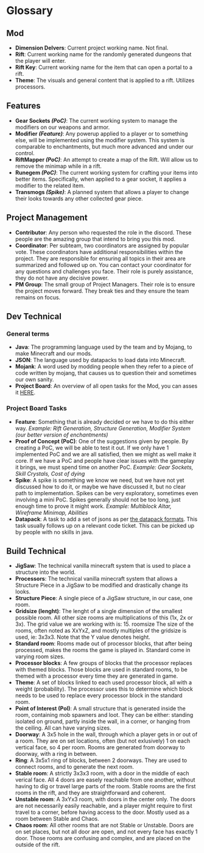 # Glossary

## Mod
* **Dimension Delvers**: Current project working name. Not final.
* **Rift**: Current working name for the randomly generated dungeons that the player will enter.
* **Rift Key**: Current working name for the item that can open a portal to a rift.
* **Theme**: The visuals and general content that is applied to a rift. Utilizes processors.

## Features
* **Gear Sockets *(PoC)***: The current working system to manage the modifiers on our weapons and armor.
* **Modifier *(Feature)***: Any powerup applied to a player or to something else, will be implemented using the modifier system. This system is comparable to enchantments, but much more advanced and under our control.
* **RiftMapper *(PoC)***: An attempt to create a map of the Rift. Will allow us to remove the minimap while in a rift. 
* **Runegem *(PoC)***: The current working system for crafting your items into better items. Specifically, when applied to a gear socket, it applies a modifier to the related item.
* **Transmogs *(Spike)***: A planned system that allows a player to change their looks towards any other collected gear piece.
 
## Project Management
* **Contributor**: Any person who requested the role in the discord. These people are the amazing group that intend to bring you this mod.
* **Coordinator**: Per subteam, two coordinators are assigned by popular vote. These coordinators have additional responsibilities within the project. They are responsible for ensuring all topics in their area are summarized and followed up on. You can contact your coordinator for any questions and challenges you face. Their role is purely assistance, they do not have any decisive power.
* **PM Group**: The small group of Project Managers. Their role is to ensure the project moves forward. They break ties and they ensure the team remains on focus.

## Dev Technical
### General terms
* **Java**: The programming language used by the team and by Mojang, to make Minecraft and our mods.
* **JSON**: The language used by datapacks to load data into Minecraft.
* **Mojank**: A word used by modding people when they refer to a piece of code written by mojang, that causes us to question their and sometimes our own sanity.
* **Project Board**: An overview of all open tasks for the Mod, you can asses it [HERE](https://github.com/orgs/Dimension-Delvers/projects/1).
### Project Board Tasks
* **Feature**: Something that is already decided or we have to do this either way. *Example: Rift Generation, Structure Generation, Modifier System (our better version of enchantments)*
* **Proof of Concept (PoC)**: One of the suggestions given by people. By creating a PoC, we will be able to test it out. If we only have 1 implemented PoC and we are all satisfied, then we might as well make it core. If we have a PoC and people have clear issues with the gameplay it brings, we must spend time on another PoC. *Example: Gear Sockets, Skill Crystals, Cost of dying*
* **Spike**: A spike is something we know we need, but we have not yet discussed how to do it, or maybe we have discussed it, but no clear path to implementation. Spikes can be very exploratory, sometimes even involving a mini PoC. Spikes generally should not be too long, just enough time to prove it might work. *Example: Multiblock Altar, Wireframe Minimap, Abilities*
* **Datapack**: A task to add a set of jsons as per [the datapack formats](code/datapack/datapack-formats.md). This task usually follows up on a relevant code ticket. This can be picked up by people with no skills in java.

## Build Technical
* **JigSaw**: The technical vanilla minecraft system that is used to place a structure into the world.
* **Processors**: The technical vanilla minecraft system that allows a Structure Piece in a JigSaw to be modified and drastically change its looks.
* **Structure Piece**: A single piece of a JigSaw structure, in our case, one room.
* **Gridsize (lenght)**: The lenght of a single dimension of the smallest possible room. All other size rooms are multiplications of this (1x, 2x or 3x). The grid value we are working with is: 15.
roomsize		The size of the rooms, often noted as XxYxZ, and mostly multiples of the gridsize is used, ie: 3x3x3. Note that the Y value denotes height.
* **Standard room**: Rooms made out of processor blocks, that after being processed, makes the rooms the game is played in. Standard come in varying room sizes. 
* **Processor blocks**:	A few groups of blocks that the processor replaces with themed blocks. Those blocks are used in standard rooms, to be themed with a processor every time they are generated in game.
* **Theme**: A set of blocks linked to each used processor block, all with a weight (probability). The processor uses this to determine which block needs to be used to replace every processor block in the standard room.
* **Point of Interest (PoI)**:	A small structure that is generated inside the room, containing mob spawners and loot. They can be either: standing isolated on ground, partly inside the wall, in a corner, or hanging from the ceiling. All can have varying sizes.
* **Doorway**: A 3x5 hole in the wall, through which a player gets in or out of a room. They are on set locations, often (but not exlusively) 1 on each vertical face, so 4 per room. Rooms are generated from doorway to doorway, with a ring in between.
* **Ring**: A 3x5x1 ring of blocks, between 2 doorways. They are used to connect rooms, and to generate the next room.
* **Stable room**: A strictly 3x3x3 room, with a door in the middle of each verical face. All 4 doors are easely reachable from one another, without having to dig or travel large parts of the room. Stable rooms are the first rooms in the rift, and they are straightforward and coherent.
* **Unstable room**: A 3xYx3 room, with doors in the center only. The doors are not necessarily easily reachable, and a player might require to first travel to a corner, before having access to the door. Mostly used as a room between Stable and Chaos.
* **Chaos room**: All other rooms that are not Stable or Unstable. Doors are on set places, but not all door are open, and not every face has exactly 1 door. Those rooms are confusing and complex, and are placed on the outside of the rift.
